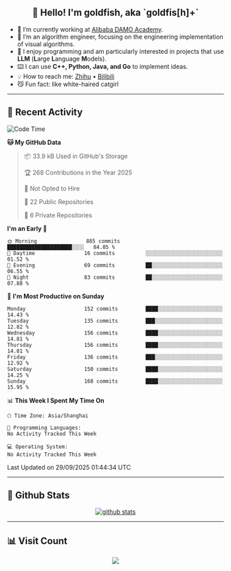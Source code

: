 
<h2 align="center">👋 Hello! I'm goldfish, aka `goldfis[h]+`</h2>

- 📍 I’m currently working at [Alibaba DAMO Academy](https://damo.alibaba.com/).  
- 🌱 I’m an algorithm engineer, focusing on the engineering implementation of visual algorithms.  
- 💬 I enjoy programming and am particularly interested in projects that use **LLM** (**L**arge **L**anguage **M**odels).   
- ⌨️ I can use **C++, Python, Java, and Go** to implement ideas.  
- 💡 How to reach me: [Zhihu](https://www.zhihu.com/people/goldfishh) • [Bilibili](https://space.bilibili.com/11349246)  
- 😼 Fun fact: like white-haired catgirl  

-------

## 🔧 Recent Activity

<!--START_SECTION:waka-->
![Code Time](http://img.shields.io/badge/Code%20Time-97%20hrs%2012%20mins-blue)

**🐱 My GitHub Data** 

> 📦 33.9 kB Used in GitHub's Storage 
 > 
> 🏆 268 Contributions in the Year 2025
 > 
> 🚫 Not Opted to Hire
 > 
> 📜 22 Public Repositories 
 > 
> 🔑 6 Private Repositories 
 > 
**I'm an Early 🐤** 

```text
🌞 Morning                885 commits         █████████████████████░░░░   84.05 % 
🌆 Daytime                16 commits          ░░░░░░░░░░░░░░░░░░░░░░░░░   01.52 % 
🌃 Evening                69 commits          ██░░░░░░░░░░░░░░░░░░░░░░░   06.55 % 
🌙 Night                  83 commits          ██░░░░░░░░░░░░░░░░░░░░░░░   07.88 % 
```
📅 **I'm Most Productive on Sunday** 

```text
Monday                   152 commits         ████░░░░░░░░░░░░░░░░░░░░░   14.43 % 
Tuesday                  135 commits         ███░░░░░░░░░░░░░░░░░░░░░░   12.82 % 
Wednesday                156 commits         ████░░░░░░░░░░░░░░░░░░░░░   14.81 % 
Thursday                 156 commits         ████░░░░░░░░░░░░░░░░░░░░░   14.81 % 
Friday                   136 commits         ███░░░░░░░░░░░░░░░░░░░░░░   12.92 % 
Saturday                 150 commits         ████░░░░░░░░░░░░░░░░░░░░░   14.25 % 
Sunday                   168 commits         ████░░░░░░░░░░░░░░░░░░░░░   15.95 % 
```


📊 **This Week I Spent My Time On** 

```text
🕑︎ Time Zone: Asia/Shanghai

💬 Programming Languages: 
No Activity Tracked This Week

💻 Operating System: 
No Activity Tracked This Week
```


 Last Updated on 29/09/2025 01:44:34 UTC
<!--END_SECTION:waka-->

-------

## 📆 Github Stats

<p align="center">
    <a href="https://github.com/anuraghazra/github-readme-stats">
      <img src="https://github-readme-stats.vercel.app/api?username=goldfishh&show_icons=true&theme=dracula" alt="github stats" />
    </a>
</p>

-------

## 📊 Visit Count

<p align="center">
  <a href="https://count.getloli.com/"><img src="https://count.getloli.com/get/@:goldfishh?theme=rule34"></a>
</p>
